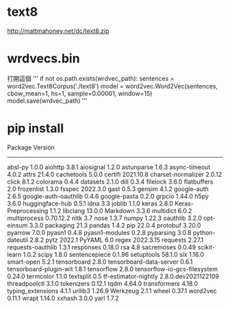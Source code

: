 # text8
http://mattmahoney.net/dc/text8.zip
# wrdvecs.bin
打開這個
'''
if not os.path.exists(wrdvec_path):
  sentences = word2vec.Text8Corpus('./text8')
  model = word2vec.Word2Vec(sentences, cbow_mean=1,
                            hs=1, sample=0.00001, window=15)
model.save(wrdvec_path)
'''
# pip install
Package                      Version
---------------------------- -------------------
absl-py                      1.0.0
aiohttp                      3.8.1
aiosignal                    1.2.0
astunparse                   1.6.3
async-timeout                4.0.2
attrs                        21.4.0
cachetools                   5.0.0
certifi                      2021.10.8
charset-normalizer           2.0.12
click                        8.1.2
colorama                     0.4.4
datasets                     2.1.0
dill                         0.3.4
filelock                     3.6.0
flatbuffers                  2.0
frozenlist                   1.3.0
fsspec                       2022.3.0
gast                         0.5.3
gensim                       4.1.2
google-auth                  2.6.5
google-auth-oauthlib         0.4.6
google-pasta                 0.2.0
grpcio                       1.44.0
h5py                         3.6.0
huggingface-hub              0.5.1
idna                         3.3
joblib                       1.1.0
keras                        2.8.0
Keras-Preprocessing          1.1.2
libclang                     13.0.0
Markdown                     3.3.6
multidict                    6.0.2
multiprocess                 0.70.12.2
nltk                         3.7
nose                         1.3.7
numpy                        1.22.3
oauthlib                     3.2.0
opt-einsum                   3.3.0
packaging                    21.3
pandas                       1.4.2
pip                          22.0.4
protobuf                     3.20.0
pyarrow                      7.0.0
pyasn1                       0.4.8
pyasn1-modules               0.2.8
pyparsing                    3.0.8
python-dateutil              2.8.2
pytz                         2022.1
PyYAML                       6.0
regex                        2022.3.15
requests                     2.27.1
requests-oauthlib            1.3.1
responses                    0.18.0
rsa                          4.8
sacremoses                   0.0.49
scikit-learn                 1.0.2
scipy                        1.8.0
sentencepiece                0.1.96
setuptools                   58.1.0
six                          1.16.0
smart-open                   5.2.1
tensorboard                  2.8.0
tensorboard-data-server      0.6.1
tensorboard-plugin-wit       1.8.1
tensorflow                   2.8.0
tensorflow-io-gcs-filesystem 0.24.0
termcolor                    1.1.0
textsplit                    0.5
tf-estimator-nightly         2.8.0.dev2021122109
threadpoolctl                3.1.0
tokenizers                   0.12.1
tqdm                         4.64.0
transformers                 4.18.0
typing_extensions            4.1.1
urllib3                      1.26.9
Werkzeug                     2.1.1
wheel                        0.37.1
word2vec                     0.11.1
wrapt                        1.14.0
xxhash                       3.0.0
yarl                         1.7.2
